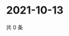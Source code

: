 # 2021-10-13

共 0 条

<!-- BEGIN WEIBO -->
<!-- 最后更新时间 Wed Oct 13 2021 23:20:37 GMT+0800 (China Standard Time) -->

<!-- END WEIBO -->
